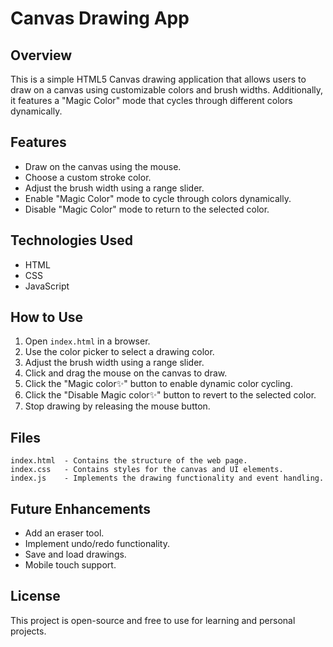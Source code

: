 # Canvas Drawing App

## Overview
This is a simple HTML5 Canvas drawing application that allows users to draw on a canvas using customizable colors and brush widths. Additionally, it features a "Magic Color" mode that cycles through different colors dynamically.

## Features
- Draw on the canvas using the mouse.
- Choose a custom stroke color.
- Adjust the brush width using a range slider.
- Enable "Magic Color" mode to cycle through colors dynamically.
- Disable "Magic Color" mode to return to the selected color.

## Technologies Used
- HTML
- CSS
- JavaScript

## How to Use
1. Open `index.html` in a browser.
2. Use the color picker to select a drawing color.
3. Adjust the brush width using a range slider.
4. Click and drag the mouse on the canvas to draw.
5. Click the "Magic color✨" button to enable dynamic color cycling.
6. Click the "Disable Magic color✨" button to revert to the selected color.
7. Stop drawing by releasing the mouse button.

## Files
```plaintext
index.html  - Contains the structure of the web page.
index.css   - Contains styles for the canvas and UI elements.
index.js    - Implements the drawing functionality and event handling.
```

## Future Enhancements
- Add an eraser tool.
- Implement undo/redo functionality.
- Save and load drawings.
- Mobile touch support.

## License
This project is open-source and free to use for learning and personal projects.


